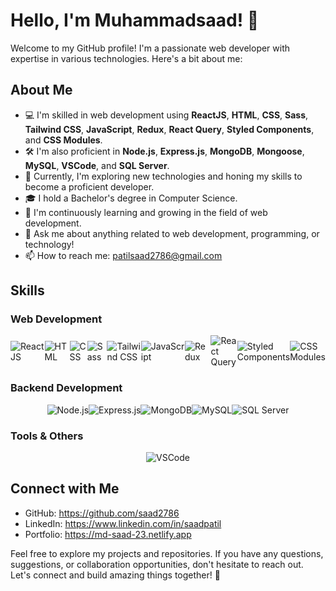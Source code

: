 # Hello, I'm Muhammadsaad! 👋

Welcome to my GitHub profile! I'm a passionate web developer with expertise in various technologies. Here's a bit about me:

## About Me

- 💻 I'm skilled in web development using **ReactJS**, **HTML**, **CSS**, **Sass**, **Tailwind CSS**, **JavaScript**, **Redux**, **React Query**, **Styled Components**, and **CSS Modules**.
- 🛠️ I'm also proficient in **Node.js**, **Express.js**, **MongoDB**, **Mongoose**, **MySQL**, **VSCode**, and **SQL Server**.
- 🚀 Currently, I'm exploring new technologies and honing my skills to become a proficient developer.
- 🎓 I hold a Bachelor's degree in Computer Science.
- 🌱 I'm continuously learning and growing in the field of web development.
- 💬 Ask me about anything related to web development, programming, or technology!
- 📫 How to reach me: patilsaad2786@gmail.com

## Skills

### Web Development

<div style="display: flex; justify-content: center; align-items: center;">
  <img src="https://img.icons8.com/color/96/000000/react-native.png" alt="ReactJS"/> 
  <img src="https://img.icons8.com/color/96/000000/html-5.png" alt="HTML"/> 
  <img src="https://img.icons8.com/color/96/000000/css3.png" alt="CSS"/> 
  <img src="https://img.icons8.com/color/96/000000/sass.png" alt="Sass"/> 
  <img src="https://res.cloudinary.com/startup-grind/image/upload/c_fill,w_500,h_500,g_center/c_fill,dpr_2.0,f_auto,g_center,q_auto:good/v1/gcs/platform-data-dsc/events/Tailwind_CSS_Logo.svg_GkNDLAs.png" alt="Tailwind CSS"/> 
  <img src="https://img.icons8.com/color/96/000000/javascript.png" alt="JavaScript"/> 
  <img src="https://img.icons8.com/color/96/000000/redux.png" alt="Redux"/> 
  <img src="https://img.icons8.com/color/96/000000/react-native.png" alt="React Query"/> 
  <img src="https://img.icons8.com/color/96/000000/styled-components.png" alt="Styled Components"/> 
  <img src="https://raw.githubusercontent.com/css-modules/logos/master/css-modules-logo.png" alt="CSS Modules"/> 
</div>

### Backend Development

<div style="display: flex; justify-content: center; align-items: center;">
  <img src="https://img.icons8.com/color/96/000000/nodejs.png" alt="Node.js"/> 
  <img src="https://img.icons8.com/color/96/000000/express.png" alt="Express.js"/> 
  <img src="https://img.icons8.com/color/96/000000/mongodb.png" alt="MongoDB"/> 
  <img src="https://img.icons8.com/color/96/000000/mysql-logo.png" alt="MySQL"/> 
  <img src="https://img.icons8.com/color/96/000000/microsoft-sql-server.png" alt="SQL Server"/> 
</div>

### Tools & Others

<div style="display: flex; justify-content: center; align-items: center;">
  <img src="https://img.icons8.com/color/96/000000/visual-studio-code-2019.png" alt="VSCode"/> 
</div>

## Connect with Me

- GitHub: https://github.com/saad2786
- LinkedIn: https://www.linkedin.com/in/saadpatil
- Portfolio: https://md-saad-23.netlify.app
  
Feel free to explore my projects and repositories. If you have any questions, suggestions, or collaboration opportunities, don't hesitate to reach out. Let's connect and build amazing things together! 🚀
